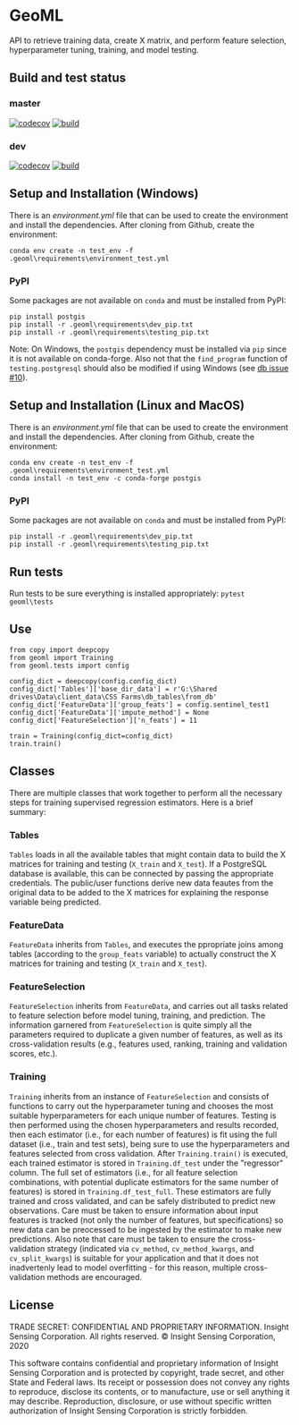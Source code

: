 # GeoML

API to retrieve training data, create X matrix, and perform feature selection, hyperparameter tuning, training, and model testing.

## Build and test status

### master
[![codecov](https://codecov.io/gh/insight-sensing/geoml/branch/master/graph/badge.svg?token=45FYM8VS7H)](https://codecov.io/gh/insight-sensing/geoml)
[![build](https://circleci.com/gh/insight-sensing/geoml/tree/master.svg?style=svg&circle-token=4d961470ddaa2ed3b8a4b81d84d5e0edfb38f840)](https://app.circleci.com/pipelines/github/insight-sensing/geoml?branch=dev)

### dev
[![codecov](https://codecov.io/gh/insight-sensing/geoml/branch/dev/graph/badge.svg?token=45FYM8VS7H)](https://codecov.io/gh/insight-sensing/geoml)
[![build](https://circleci.com/gh/insight-sensing/geoml/tree/dev.svg?style=svg&circle-token=4d961470ddaa2ed3b8a4b81d84d5e0edfb38f840)](https://app.circleci.com/pipelines/github/insight-sensing/geoml?branch=dev)

## Setup and Installation (Windows)
There is an *environment.yml* file that can be used to create the environment and install the dependencies. After cloning from Github, create the environment:

`conda env create -n test_env -f .geoml\requirements\environment_test.yml`

### PyPI
Some packages are not available on `conda` and must be installed from PyPI:
```
pip install postgis
pip install -r .geoml\requirements\dev_pip.txt
pip install -r .geoml\requirements\testing_pip.txt
```

Note: On Windows, the `postgis` dependency must be installed via `pip` since it is not available on conda-forge. Also not that the `find_program` function of `testing.postgresql` should also be modified if using Windows (see [db issue #10](https://github.com/insight-sensing/db/issues/10)).

## Setup and Installation (Linux and MacOS)
There is an *environment.yml* file that can be used to create the environment and install the dependencies. After cloning from Github, create the environment:
```
conda env create -n test_env -f .geoml\requirements\environment_test.yml
conda install -n test_env -c conda-forge postgis
```
### PyPI
Some packages are not available on `conda` and must be installed from PyPI:
```
pip install -r .geoml\requirements\dev_pip.txt
pip install -r .geoml\requirements\testing_pip.txt
```

## Run tests
Run tests to be sure everything is installed appropriately:
`pytest geoml\tests`

## Use
```
from copy import deepcopy
from geoml import Training
from geoml.tests import config

config_dict = deepcopy(config.config_dict)
config_dict['Tables']['base_dir_data'] = r'G:\Shared drives\Data\client_data\CSS Farms\db_tables\from_db'
config_dict['FeatureData']['group_feats'] = config.sentinel_test1
config_dict['FeatureData']['impute_method'] = None
config_dict['FeatureSelection']['n_feats'] = 11

train = Training(config_dict=config_dict)
train.train()
```

## Classes
There are multiple classes that work together to perform all the necessary steps for training supervised regression estimators. Here is a brief summary:

### Tables
`Tables` loads in all the available tables that might contain data to build the X matrices for training and testing (`X_train` and `X_test`). If a PostgreSQL database is available, this can be connected by passing the appropriate credentials. The public/user functions derive new data feautes from the original data to be added to the X matrices for explaining the response variable being predicted.

### FeatureData
`FeatureData` inherits from `Tables`, and executes the ppropriate joins among tables (according to the `group_feats` variable) to actually construct the X matrices for training and testing (`X_train` and `X_test`).

### FeatureSelection
`FeatureSelection` inherits from `FeatureData`, and carries out all tasks related to feature selection before model tuning, training, and prediction. The information garnered from `FeatureSelection` is quite simply all the parameters required to duplicate a given number of features, as well as its cross-validation results (e.g., features used, ranking, training and validation scores, etc.).

### Training
`Training` inherits from an instance of `FeatureSelection` and consists of functions to carry out the hyperparameter tuning and chooses the most suitable hyperparameters for each unique number of features. Testing is then performed using the chosen hyperparameters and results recorded, then each estimator (i.e., for each number of features) is fit using the full dataset (i.e., train and test sets), being sure to use the hyperparameters and features selected from cross validation. After `Training.train()` is executed, each trained estimator is stored in `Training.df_test` under the "regressor" column. The full set of estimators (i.e., for all feature selection combinations, with potential duplicate estimators for the same number of features) is stored in `Training.df_test_full`. These estimators are fully trained and cross validated, and can be safely distributed to predict new observations. Care must be taken to ensure information about input features is tracked (not only the number of features, but specifications) so new data can be preocessed to be ingested by the estimator to make new predictions. Also note that care must be taken to ensure the cross-validation strategy (indicated via `cv_method`, `cv_method_kwargs`, and `cv_split_kwargs`) is suitable for your application and that it does not inadvertenly lead to model overfitting - for this reason, multiple cross-validation methods are encouraged.

## License
TRADE SECRET: CONFIDENTIAL AND PROPRIETARY INFORMATION.
Insight Sensing Corporation. All rights reserved.
© Insight Sensing Corporation, 2020

This software contains confidential and proprietary information of Insight Sensing Corporation and is protected by copyright, trade secret, and other State and Federal laws. Its receipt or possession does not convey any rights to reproduce, disclose its contents, or to manufacture, use or sell anything it may describe. Reproduction, disclosure, or use without specific written authorization of Insight Sensing Corporation is strictly forbidden.